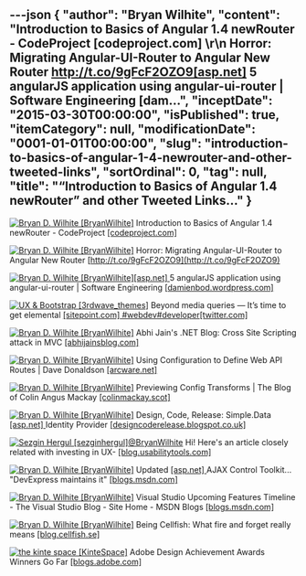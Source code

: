 ---json
{
  "author": "Bryan Wilhite",
  "content": "Introduction to Basics of Angular 1.4 newRouter - CodeProject [codeproject.com] \r\n      Horror: Migrating Angular-UI-Router to Angular New Router http://t.co/9gFcF2OZO9[asp.net]  5 angularJS application using angular-ui-router | Software Engineering [dam...",
  "inceptDate": "2015-03-30T00:00:00",
  "isPublished": true,
  "itemCategory": null,
  "modificationDate": "0001-01-01T00:00:00",
  "slug": "introduction-to-basics-of-angular-1-4-newrouter-and-other-tweeted-links",
  "sortOrdinal": 0,
  "tag": null,
  "title": "“Introduction to Basics of Angular 1.4 newRouter” and other Tweeted Links…"
}
---

[<img alt="Bryan D. Wilhite [BryanWilhite]" src="https://songhay.blob.core.windows.net/shared-social-twitter/BryanWilhite.jpeg">](http://t.co/UNdqV0Z1zz "Bryan D. Wilhite [BryanWilhite]") Introduction to Basics of Angular 1.4 newRouter - CodeProject [[codeproject.com] ](http://www.codeproject.com/Articles/891436/Introduction-to-Basics-of-Angular-newRouter)

[<img alt="Bryan D. Wilhite [BryanWilhite]" src="https://songhay.blob.core.windows.net/shared-social-twitter/BryanWilhite.jpeg">](http://t.co/UNdqV0Z1zz "Bryan D. Wilhite [BryanWilhite]") Horror: Migrating Angular-UI-Router to Angular New Router [http://t.co/9gFcF2OZO9](http://t.co/9gFcF2OZO9)

[<img alt="Bryan D. Wilhite [BryanWilhite]" src="https://songhay.blob.core.windows.net/shared-social-twitter/BryanWilhite.jpeg">](http://t.co/UNdqV0Z1zz "Bryan D. Wilhite [BryanWilhite]")[[asp.net] ](http://www.asp.net/) 5 angularJS application using angular-ui-router | Software Engineering [[damienbod.wordpress.com] ](https://damienbod.wordpress.com/2015/03/28/asp-net-5-angularjs-application-using-angular-ui-router/)

[<img alt="UX & Bootstrap [3rdwave_themes]" src="https://songhay.blob.core.windows.net/shared-social-twitter/3rdwave_themes.png">](http://t.co/mkC0VeN6gE "UX & Bootstrap [3rdwave_themes]") Beyond media queries — It’s time to get elemental [[sitepoint.com] ](http://www.sitepoint.com/beyond-media-queries-time-get-elemental/?utm_content=bufferd78c1&utm_medium=social&utm_source=twitter.com&utm_campaign=buffer)[#webdev](http://search.twitter.com/search?q=%23webdev)[#developer](http://search.twitter.com/search?q=%23developer)[[twitter.com] ](https://twitter.com/3rdwave_themes/status/581990407912976384/photo/1)

[<img alt="Bryan D. Wilhite [BryanWilhite]" src="https://songhay.blob.core.windows.net/shared-social-twitter/BryanWilhite.jpeg">](http://t.co/UNdqV0Z1zz "Bryan D. Wilhite [BryanWilhite]") Abhi Jain's .NET Blog: Cross Site Scripting attack in MVC [[abhijainsblog.com] ](http://www.abhijainsblog.com/2015/03/cross-site-scripting-attack-in-mvc.html)

[<img alt="Bryan D. Wilhite [BryanWilhite]" src="https://songhay.blob.core.windows.net/shared-social-twitter/BryanWilhite.jpeg">](http://t.co/UNdqV0Z1zz "Bryan D. Wilhite [BryanWilhite]") Using Configuration to Define Web API Routes | Dave Donaldson [[arcware.net] ](http://arcware.net/using-configuration-to-define-web-api-routes/)

[<img alt="Bryan D. Wilhite [BryanWilhite]" src="https://songhay.blob.core.windows.net/shared-social-twitter/BryanWilhite.jpeg">](http://t.co/UNdqV0Z1zz "Bryan D. Wilhite [BryanWilhite]") Previewing Config Transforms | The Blog of Colin Angus Mackay [[colinmackay.scot] ](http://colinmackay.scot/2015/03/27/previewing-config-transforms/)

[<img alt="Bryan D. Wilhite [BryanWilhite]" src="https://songhay.blob.core.windows.net/shared-social-twitter/BryanWilhite.jpeg">](http://t.co/UNdqV0Z1zz "Bryan D. Wilhite [BryanWilhite]") Design, Code, Release: Simple.Data [[asp.net] ](http://www.asp.net/) Identity Provider [[designcoderelease.blogspot.co.uk] ](http://designcoderelease.blogspot.co.uk/2015/03/simpledata-aspnet-identity-provider.html)

[<img alt="Sezgin Hergul [sezginhergul]" src="https://songhay.blob.core.windows.net/shared-social-twitter/sezginhergul.jpeg">](http://t.co/xAG6QlELkV "Sezgin Hergul [sezginhergul]")[@BryanWilhite](http://twitter.com/BryanWilhite) Hi! Here's an article closely related with investing in UX- [[blog.usabilitytools.com] ](http://blog.usabilitytools.com/4-reasons-ux-research/)

[<img alt="Bryan D. Wilhite [BryanWilhite]" src="https://songhay.blob.core.windows.net/shared-social-twitter/BryanWilhite.jpeg">](http://t.co/UNdqV0Z1zz "Bryan D. Wilhite [BryanWilhite]") Updated [[asp.net] ](http://www.asp.net/) AJAX Control Toolkit... "DevExpress maintains it" [[blogs.msdn.com] ](http://blogs.msdn.com/b/visualstudio/archive/2015/03/26/updated-asp-net-ajax-control-toolkit.aspx)

[<img alt="Bryan D. Wilhite [BryanWilhite]" src="https://songhay.blob.core.windows.net/shared-social-twitter/BryanWilhite.jpeg">](http://t.co/UNdqV0Z1zz "Bryan D. Wilhite [BryanWilhite]") Visual Studio Upcoming Features Timeline - The Visual Studio Blog - Site Home - MSDN Blogs [[blogs.msdn.com] ](http://blogs.msdn.com/b/visualstudio/archive/2015/03/26/visual-studio-upcoming-features-timeline.aspx)

[<img alt="Bryan D. Wilhite [BryanWilhite]" src="https://songhay.blob.core.windows.net/shared-social-twitter/BryanWilhite.jpeg">](http://t.co/UNdqV0Z1zz "Bryan D. Wilhite [BryanWilhite]") Being Cellfish: What fire and forget really means [[blog.cellfish.se] ](http://blog.cellfish.se/2015/03/what-fire-and-forget-really-means.html)

[<img alt="the kinte space [KinteSpace]" src="https://songhay.blob.core.windows.net/shared-social-twitter/KinteSpace.png">](http://t.co/s5roAXuR0y "the kinte space [KinteSpace]") Adobe Design Achievement Awards Winners Go Far [[blogs.adobe.com] ](http://blogs.adobe.com/education/2015/03/30/adobe-design-achievement-awards-winners-go-far/)
